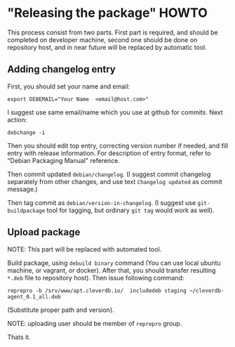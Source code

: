 "Releasing the package" HOWTO
=============================

This process consist from two parts.
First part is required, and should be completed on developer machine,
second one should be done on repository host, and in near future will be
replaced by automatic tool.

## Adding changelog entry

First, you should set your name and email:

    export DEBEMAIL="Your Name  <email@host.com>"

I suggest use same email/name which you use at github for commits.
Next action:

    debchange -i

Then you should edit top entry, correcting version number if needed, and
fill entry with release information. For description of entry format, refer to
"Debian Packaging Manual" reference.

Then commit updated ``debian/changelog``.
(I suggest commit changelog separately from other changes, and use text
``Changelog updated`` as commit message.)

Then tag commit as  ``debian/version-in-changelog``.
(I suggest use ``git-buildpackage`` tool for tagging, but ordinary ``git tag``
would work as well).

## Upload package

NOTE: This part will be replaced with automated tool.

Build package, using  ``debuild binary`` command
(You can use local ubuntu machine, or vagrant, or docker). After that, you 
should transfer resulting ``*.deb`` file to repository host). Then issue 
following command:

    reprepro -b /srv/www/apt.cleverdb.io/  includedeb staging ~/cleverdb-agent_0.1_all.deb

(Substitute proper path and version).

NOTE: uploading user should be member of ``reprepro`` group.

Thats it.
